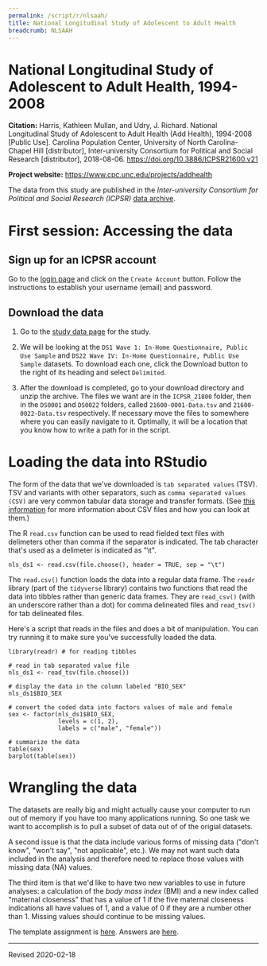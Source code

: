 ```yaml
---
permalink: /script/r/nlsaah/
title: National Longitudinal Study of Adolescent to Adult Health
breadcrumb: NLSAAH
---
```


# National Longitudinal Study of Adolescent to Adult Health, 1994-2008

**Citation:** Harris, Kathleen Mullan, and Udry, J. Richard. National Longitudinal Study of Adolescent to Adult Health (Add Health), 1994-2008 \[Public Use\]. Carolina Population Center, University of North Carolina-Chapel Hill \[distributor\], Inter-university Consortium for Political and Social Research \[distributor\], 2018-08-06. <https://doi.org/10.3886/ICPSR21600.v21>

**Project website:** <https://www.cpc.unc.edu/projects/addhealth>

The data from this study are published in the *Inter-university Consortium for Political and Social Research (ICPSR)* [data archive](https://www.icpsr.umich.edu/icpsrweb/).  

# First session: Accessing the data

## Sign up for an ICPSR account

Go to the [login page](https://www.icpsr.umich.edu/rpxlogin) and click on the `Create Account` button.  Follow the instructions to establish your username (email) and password.

## Download the data

1. Go to the [study data page](https://www.icpsr.umich.edu/icpsrweb/ICPSR/studies/21600/datadocumentation) for the study.

2. We will be looking at the `DS1 Wave 1: In-Home Questionnaire, Public Use Sample` and `DS22 Wave IV: In-Home Questionnaire, Public Use Sample` datasets. To download each one, click the Download button to the right of its heading and select `Delimited`. 

3. After the download is completed, go to your download directory and unzip the archive. The files we want are in the `ICPSR_21800` folder, then in the `DS0001` and `DS0022` folders, called `21600-0001-Data.tsv` and `21600-0022-Data.tsv` respectively.  If necessary move the files to somewhere where you can easily navigate to it. Optimally, it will be a location that you know how to write a path for in the script.

# Loading the data into RStudio

The form of the data that we've downloaded is `tab separated values` (TSV).  TSV and variants with other separators, such as `comma separated values (CSV)` are very common tabular data storage and transfer formats.  (See [this information](https://heardlibrary.github.io/digital-scholarship/script/python/inout/#csv-files) for more information about CSV files and how you can look at them.)

The R `read.csv` function can be used to read fielded text files with delimeters other than comma if the separator is indicated.  The tab character that's used as a delimeter is indicated as "\t".  

```
nls_ds1 <- read.csv(file.choose(), header = TRUE, sep = "\t")
```

The `read.csv()` function loads the data into a regular data frame. The `readr` library (part of the `tidyverse` library) contains two functions that read the data into tibbles rather than generic data frames. They are `read_csv()` (with an underscore rather than a dot) for comma delineated files and `read_tsv()` for tab delineated files.

Here's a script that reads in the files and does a bit of manipulation. You can try running it to make sure you've successfully loaded the data.

```
library(readr) # for reading tibbles

# read in tab separated value file
nls_ds1 <- read_tsv(file.choose())

# display the data in the column labeled "BIO_SEX"
nls_ds1$BIO_SEX

# convert the coded data into factors values of male and female
sex <- factor(nls_ds1$BIO_SEX,
              levels = c(1, 2),
              labels = c("male", "female"))

# summarize the data
table(sex)
barplot(table(sex))
```

# Wrangling the data

The datasets are really big and might actually cause your computer to run out of memory if you have too many applications running. So one task we want to accomplish is to pull a subset of data out of of the origial datasets.

A second issue is that the data include various forms of missing data ("don't know", "won't say", "not applicable", etc.). We may not want such data included in the analysis and therefore need to replace those values with missing data (NA) values.

The third item is that we'd like to have two new variables to use in future analyses: a calculation of the *body mass index* (BMI) and a new index called "maternal closeness" that has a value of 1 if the five maternal closeness indications all have values of 1, and a value of 0 if they are a number other than 1. Missing values should continue to be missing values.

The template assignment is [here](https://github.com/HeardLibrary/digital-scholarship/blob/master/code/r/wrangle-nls.R). Answers are [here](https://github.com/HeardLibrary/digital-scholarship/blob/master/code/r/wrangle-nls-answers.R).

----
Revised 2020-02-18
